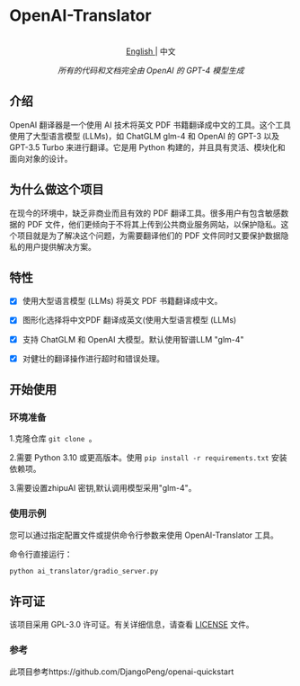 # OpenAI-Translator

<p align="center">
    <br> <a href="README.md"> English </a> | 中文
</p>
<p align="center">
    <em>所有的代码和文档完全由 OpenAI 的 GPT-4 模型生成</em>
</p>

## 介绍

OpenAI 翻译器是一个使用 AI 技术将英文 PDF 书籍翻译成中文的工具。这个工具使用了大型语言模型 (LLMs)，如 ChatGLM glm-4 和 OpenAI 的 GPT-3 以及 GPT-3.5 Turbo 来进行翻译。它是用 Python 构建的，并且具有灵活、模块化和面向对象的设计。

## 为什么做这个项目

在现今的环境中，缺乏非商业而且有效的 PDF 翻译工具。很多用户有包含敏感数据的 PDF 文件，他们更倾向于不将其上传到公共商业服务网站，以保护隐私。这个项目就是为了解决这个问题，为需要翻译他们的 PDF 文件同时又要保护数据隐私的用户提供解决方案。

## 特性

- [x] 使用大型语言模型 (LLMs) 将英文 PDF 书籍翻译成中文。
- [x] 图形化选择将中文PDF 翻译成英文(使用大型语言模型 (LLMs) 
- [x] 支持 ChatGLM 和 OpenAI 大模型。默认使用智谱LLM  "glm-4"
- [x] 对健壮的翻译操作进行超时和错误处理。


## 开始使用

### 环境准备

1.克隆仓库 `git clone `。

2.需要 Python 3.10 或更高版本。使用 `pip install -r requirements.txt` 安装依赖项。

3.需要设置zhipuAI 密钥,默认调用模型采用"glm-4"。

### 使用示例

您可以通过指定配置文件或提供命令行参数来使用 OpenAI-Translator 工具。

命令行直接运行：

```bash
python ai_translator/gradio_server.py
```

## 许可证

该项目采用 GPL-3.0 许可证。有关详细信息，请查看 [LICENSE](LICENSE) 文件。

### 参考

此项目参考https://github.com/DjangoPeng/openai-quickstart





